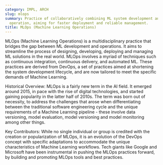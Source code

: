 ```yaml
---
category: IMPL, ARCH
slug: mlops
summary: Practice of collaboratively combining ML system development and ML system
  operation, aiming for faster deployment and reliable management.
title: MLOps (Machine Learning Operations)
---
```


MLOps (Machine Learning Operations) is a multidisciplinary practice that bridges the gap between ML development and operations. It aims to streamline the process of designing, developing, deploying and managing ML solutions in the real world. MLOps involves a myriad of techniques such as continuous integration, continuous delivery, and automated ML. These practices are derived from DevOps, a set of practices aimed at shortening the system development lifecycle, and are now tailored to meet the specific demands of Machine Learning.

Historical Overview: MLOps is a fairly new term in the AI field. It emerged around 2015, in pace with the rise of digital technologies, and started gaining popularity in the latter half of 2010s. The term was born out of necessity, to address the challenges that arose when differentiating between the traditional software engineering cycle and the unique requirements of a Machine Learning pipeline - these involve data versioning, model evaluation, model versioning and model monitoring among other things.

Key Contributors: While no single individual or group is credited with the creation or popularization of MLOps, it is an evolution of the DevOps concept with specific adaptations to accommodate the unique characteristics of Machine Learning workflows. Tech giants like Google and Microsoft have been instrumental in pushing the MLOps practices forward, by building and promoting MLOps tools and best practices.